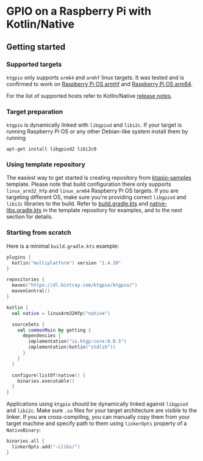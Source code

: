# GPIO on a Raspberry Pi with Kotlin/Native

## Getting started

### Supported targets

`ktgpio` only supports `arm64` and `armhf` linux targets. It was tested
and is confirmed to work on
[Raspberry Pi OS armhf](https://downloads.raspberrypi.org/raspios_armhf/)
and [Raspberry Pi OS arm64](https://downloads.raspberrypi.org/raspios_arm64/).

For the list of supported hosts refer to Kotlin/Native
[release notes](https://github.com/JetBrains/kotlin-native/blob/master/RELEASE_NOTES.md#supported-platforms).

### Target preparation

`ktgpio` is dynamically linked with `libgpiod` and `libi2c`. If your target
is running Raspberry Pi OS or any other Debian-like system install them by 
running

```shell script
apt-get install libgpiod2 libi2c0 
```

### Using template repository

The easiest way to get started is creating repository from 
[ktgpio-samples](https://github.com/ktgpio/ktgpio-samples/generate)
template. Please note that build configuration there only supports
`linux_arm32_hfp` and `linux_arm64` Raspberry Pi OS targets. If you
are targeting different OS, make sure you're providing correct
`libgpiod` and `libi2c` libraries to the build. Refer to
[build.gradle.kts](https://github.com/ktgpio/ktgpio-samples/blob/main/build.gradle.kts)
and [native-libs.gradle.kts](https://github.com/ktgpio/ktgpio-samples/blob/main/gradle/native-libs.gradle.kts)
in the template repository for examples, and to the next section for details.

### Starting from scratch

Here is a minimal `build.gradle.kts` example:

```kotlin
plugins {
  kotlin("multiplatform") version "1.4.30"
}

repositories {
  maven("https://dl.bintray.com/ktgpio/ktgpio/")
  mavenCentral()
}

kotlin {
  val native = linuxArm32Hfp("native")

  sourceSets {
    val commonMain by getting {
      dependencies {
        implementation("io.ktgp:core:0.0.5")
        implementation(kotlin("stdlib"))
      }
    }
  }

  configure(listOf(native)) {
    binaries.executable()
  }
}
```

Applications using `ktgpio` should be dynamically linked against
`libgpiod` and `libi2c`. Make sure `.so` files for your target
architecture are visible to the linker. If you are cross-compiling,
you can manually copy them from your target machine and specify path
to them using `linkerOpts` property of a `NativeBinary`:

```kotlin
binaries.all {
  linkerOpts.add("-Llibs/")
}
```
